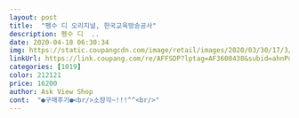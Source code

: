 ```yaml
---
layout: post 
title:  "펭수 디 오리지널, 한국교육방송공사" 
description: 펭수 디  ..
date: 2020-04-18 06:30:34 
img: https://static.coupangcdn.com/image/retail/images/2020/03/30/17/3/b5a538a3-8df0-4dc4-ae0c-7d329bcf964e.jpg 
linkUrl: https://link.coupang.com/re/AFFSDP?lptag=AF3600438&subid=ahnPublicAsk&pageKey=1407555708&itemId=2443409122&vendorItemId=70437144498&traceid=V0-113-c638e28a1f3dd0d4 
categories: [1019] 
color: 212121 
price: 16200 
author: Ask View Shop 
cont:  "●구매후기●<br/>소장각~!!!^^<br/>" 
---
```

